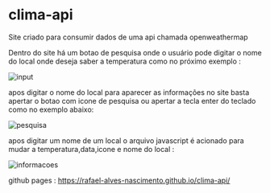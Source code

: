 # clima-api
Site criado para consumir dados de uma api chamada openweathermap

Dentro do site há um botao de pesquisa onde o usuário pode digitar o nome do local onde deseja saber a temperatura como no próximo exemplo :

![input](https://user-images.githubusercontent.com/91340095/157297533-b941ab5e-8213-4963-88a2-5eacf24e871b.PNG)

  
apos digitar o nome do local para aparecer as informações no site basta apertar o botao com icone de pesquisa ou apertar a tecla enter do teclado como no exemplo abaixo:
  
![pesquisa](https://user-images.githubusercontent.com/91340095/157306489-9bbd5e26-8e4f-4c33-8c6a-1f9aeab391f6.PNG)

  

apos digitar um nome de um local o arquivo javascript é acionado para mudar a temperatura,data,icone e nome do local :


![informacoes](https://user-images.githubusercontent.com/91340095/157301924-4f860c42-a47c-42c7-86bf-7d4cf50a530a.PNG)

github pages : https://rafael-alves-nascimento.github.io/clima-api/
